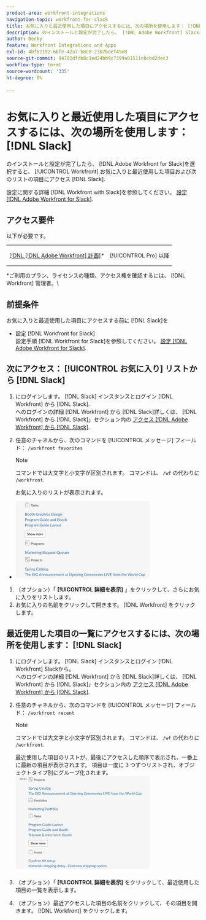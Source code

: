```yaml
---
product-area: workfront-integrations
navigation-topic: workfront-for-slack
title: お気に入りと最近使用した項目にアクセスするには、次の場所を使用します： [!DNL Slack]
description: のインストールと設定が完了したら、 [!DNL Adobe Workfront] Slackの場合は、Workfrontのお気に入りと最近使用した項目を表示し、Slackのどちらかのリストから項目にアクセスできます。
author: Becky
feature: Workfront Integrations and Apps
exl-id: 4bf62192-66fe-42a7-b8c0-23b7bdef45e8
source-git-commit: 04782dfdb8c1ed24bb9c7399a01511c0cbd2dec3
workflow-type: tm+mt
source-wordcount: '335'
ht-degree: 0%

---
```


# お気に入りと最近使用した項目にアクセスするには、次の場所を使用します： [!DNL Slack]

のインストールと設定が完了したら、 [!DNL Adobe Workfront for Slack]を選択すると、 [!UICONTROL Workfront] お気に入りと最近使用した項目および次のリストの項目にアクセス [!DNL Slack].

設定に関する詳細 [!DNL Workfront with Slack]を参照してください。 [設定 [!DNL Adobe Workfront for Slack]](../../workfront-integrations-and-apps/using-workfront-with-slack/configure-workfront-for-slack.md).

## アクセス要件

以下が必要です。

<table style="table-layout:auto"> 
 <col> 
 <col> 
 <tbody> 
  <tr> 
   <td role="rowheader"><a href="https://www.workfront.com/plans" target="_blank">[!DNL [!DNL Adobe Workfront] 計画]</a>*</td> 
   <td> <p>[!UICONTROL Pro] 以降</p> </td> 
  </tr> 
 </tbody> 
</table>

&#42;ご利用のプラン、ライセンスの種類、アクセス権を確認するには、 [!DNL Workfront] 管理者。\

## 前提条件

お気に入りと最近使用した項目にアクセスする前に [!DNL Slack]を

* 設定 [!DNL Workfront for Slack]\
   設定手順 [!DNL Workfront for Slack]を参照してください。 [設定 [!DNL Adobe Workfront for Slack]](../../workfront-integrations-and-apps/using-workfront-with-slack/configure-workfront-for-slack.md).

## 次にアクセス： [!UICONTROL お気に入り] リストから [!DNL Slack]

1. にログインします。 [!DNL Slack] インスタンスとログイン [!DNL Workfront] から [!DNL Slack].\
   へのログインの詳細 [!DNL Workfront] から [!DNL Slack]詳しくは、 [!DNL Workfront] から [!DNL Slack]」セクション内の [アクセス [!DNL Adobe Workfront] から [!DNL Slack]](../../workfront-integrations-and-apps/using-workfront-with-slack/access-workfront-from-slack.md).

1. 任意のチャネルから、次のコマンドを [!UICONTROL メッセージ] フィールド： `/workfront favorites`

   >[!NOTE]
   >
   >コマンドでは大文字と小文字が区別されます。 コマンドは、 `/wf` の代わりに `/workfront`.

   お気に入りのリストが表示されます。

* ![slack_favorites_with_show_more_button.png](assets/slack-favorites-with-show-more-button-350x202.png)

1. （オプション）「 **[!UICONTROL 詳細を表示]** 」をクリックして、さらにお気に入りをリストします。
1. お気に入りの名前をクリックして開きます。 [!DNL Workfront] をクリックします。

## 最近使用した項目の一覧にアクセスするには、次の場所を使用します： [!DNL Slack]

1. にログインします。 [!DNL Slack] インスタンスとログイン [!DNL Workfront] Slackから。\
   へのログインの詳細 [!DNL Workfront] から [!DNL Slack]詳しくは、 [!DNL Workfront] から [!DNL Slack]」セクション内の [アクセス [!DNL Adobe Workfront] から [!DNL Slack]](../../workfront-integrations-and-apps/using-workfront-with-slack/access-workfront-from-slack.md).

1. 任意のチャネルから、次のコマンドを [!UICONTROL メッセージ] フィールド： `/workfront recent`

   >[!NOTE]
   >
   >コマンドでは大文字と小文字が区別されます。 コマンドは、 `/wf` の代わりに `/workfront`.

   最近使用した項目のリストが、最後にアクセスした順序で表示され、一番上に最新の項目が表示されます。 項目は一度に 3 つずつリストされ、オブジェクトタイプ別にグループ化されます。\
   ![slack_recent_items.png](assets/slack-recent-items-350x249.png)

1. （オプション）「 **[!UICONTROL 詳細を表示]** をクリックして、最近使用した項目の一覧を表示します。
1. （オプション）最近アクセスした項目の名前をクリックして、その項目を開きます。 [!DNL Workfront] をクリックします。
